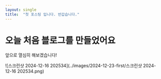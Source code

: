 ```yaml
---
layout: single
title:  "첫 포스팅 입니다. 반갑습니다."
---
```


# 오늘 처음 블로그를 만들었어요

앞으로 열심히 해보겠습니다!

![스크린샷 2024-12-16 202534](../images/2024-12-23-first/스크린샷 2024-12-16 202534.png)
